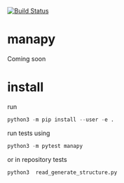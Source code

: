 [![Build Status](https://travis-ci.org/pyccel/manapy.svg?branch=master)](https://travis-ci.org/pyccel/manapy)

# manapy
Coming soon

# install

run 

```python
python3 -m pip install --user -e .
```

run tests using

```python
python3 -m pytest manapy 
```

or in repository tests 

```python
python3  read_generate_structure.py
```

